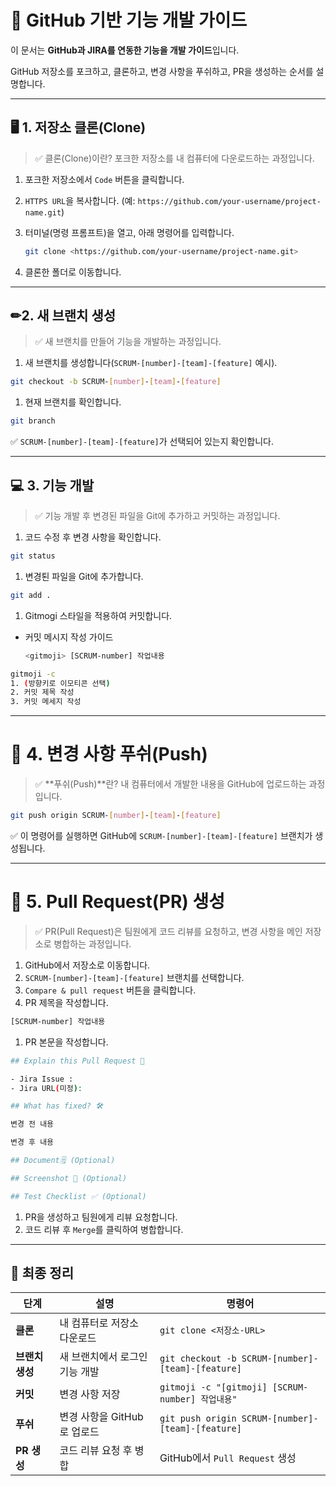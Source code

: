 # 🔹 GitHub 기반 기능 개발 가이드

이 문서는 **GitHub과 JIRA를 연동한 기능을 개발 가이드**입니다.

GitHub 저장소를 포크하고, 클론하고, 변경 사항을 푸쉬하고, PR을 생성하는 순서를 설명합니다.

---

## 🖥 1. 저장소 클론(Clone)

> ✅ 클론(Clone)이란? 포크한 저장소를 내 컴퓨터에 다운로드하는 과정입니다.

1. 포크한 저장소에서 `Code` 버튼을 클릭합니다.
2. `HTTPS URL`을 복사합니다. (예: `https://github.com/your-username/project-name.git`)
3. 터미널(명령 프롬프트)을 열고, 아래 명령어를 입력합니다.

   ```bash
   git clone <https://github.com/your-username/project-name.git>
   ```

4. 클론한 폴더로 이동합니다.

---

## ✏2. 새 브랜치 생성

> ✅ 새 브랜치를 만들어 기능을 개발하는 과정입니다.

1. 새 브랜치를 생성합니다(`SCRUM-[number]-[team]-[feature]` 예시).

```bash
git checkout -b SCRUM-[number]-[team]-[feature]
```

1. 현재 브랜치를 확인합니다.

```bash
git branch
```

✅ `SCRUM-[number]-[team]-[feature]`가 선택되어 있는지 확인합니다.

---

## 💻 3. 기능 개발

> ✅ 기능 개발 후 변경된 파일을 Git에 추가하고 커밋하는 과정입니다.

1. 코드 수정 후 변경 사항을 확인합니다.

```bash
git status
```

1. 변경퇸 파일을 Git에 추가합니다.

```bash
git add .
```

1. Gitmogi 스타일을 적용하여 커밋합니다.

- 커밋 메시지 작성 가이드
  ```bash
  <gitmoji> [SCRUM-number] 작업내용
  ```

```bash
gitmoji -c
1. (방향키로 이모티콘 선택)
2. 커밋 제목 작성
3. 커밋 메세지 작성
```

---

# 🔼 4. 변경 사항 푸쉬(Push)

> ✅ **푸쉬(Push)**란? 내 컴퓨터에서 개발한 내용을 GitHub에 업로드하는 과정입니다.

```bash
git push origin SCRUM-[number]-[team]-[feature]
```

✅ 이 명령어를 실행하면 GitHub에 `SCRUM-[number]-[team]-[feature]` 브랜치가 생성됩니다.

---

# 🔁 5. Pull Request(PR) 생성

> ✅ PR(Pull Request)은 팀원에게 코드 리뷰를 요청하고, 변경 사항을 메인 저장소로 병합하는 과정입니다.

1. GitHub에서 저장소로 이동합니다.
2. `SCRUM-[number]-[team]-[feature]` 브랜치를 선택합니다.
3. `Compare & pull request` 버튼을 클릭합니다.
4. PR 제목을 작성합니다.

```bash
[SCRUM-number] 작업내용
```

1. PR 본문을 작성합니다.

```bash
## Explain this Pull Request 🙏

- Jira Issue :
- Jira URL(미정):

## What has fixed? 🛠

변경 전 내용

변경 후 내용

## Document🗒️ (Optional)

## Screenshot 📸 (Optional)

## Test Checklist ✅ (Optional)
```

1. PR을 생성하고 팀원에게 리뷰 요청합니다.
2. 코드 리뷰 후 `Merge`를 클릭하여 병합합니다.

---

## 🎯 최종 정리

| 단계            | 설명                           | 명령어                                            |
| --------------- | ------------------------------ | ------------------------------------------------- |
| **클론**        | 내 컴퓨터로 저장소 다운로드    | `git clone <저장소-URL>`                          |
| **브랜치 생성** | 새 브랜치에서 로그인 기능 개발 | `git checkout -b SCRUM-[number]-[team]-[feature]` |
| **커밋**        | 변경 사항 저장                 | `gitmoji -c "[gitmoji] [SCRUM-number] 작업내용"`  |
| **푸쉬**        | 변경 사항을 GitHub로 업로드    | `git push origin SCRUM-[number]-[team]-[feature]` |
| **PR 생성**     | 코드 리뷰 요청 후 병합         | GitHub에서 `Pull Request` 생성                    |
